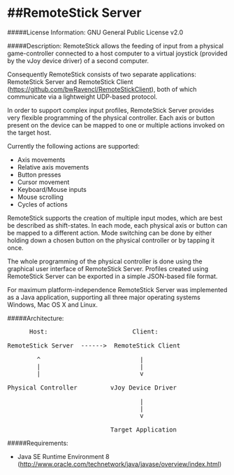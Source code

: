 ##RemoteStick Server
==================

#####License Information:
GNU General Public License v2.0

#####Description:
RemoteStick allows the feeding of input from a physical game-controller connected to a host computer to a virtual joystick (provided by the vJoy device driver) of a second computer.

Consequently RemoteStick consists of two separate applications: RemoteStick Server and RemoteStick Client (https://github.com/bwRavencl/RemoteStickClient), both of which communicate via a lightweight UDP-based protocol.

In order to support complex input profiles, RemoteStick Server provides very flexible programming of the physical controller. Each axis or button present on the device can be mapped to one or multiple actions invoked on the target host.

Currently the following actions are supported:
- Axis movements
- Relative axis movements
- Button presses
- Cursor movement
- Keyboard/Mouse inputs
- Mouse scrolling
- Cycles of actions

RemoteStick supports the creation of multiple input modes, which are best be described as shift-states.
In each mode, each physical axis or button can be mapped to a different action.
Mode switching can be done by either holding down a chosen button on the physical controller or by tapping it once.

The whole programming of the physical controller is done using the graphical user interface of RemoteStick Server.
Profiles created using RemoteStick Server can be exported in a simple JSON-based file format.

For maximum platform-independence RemoteStick Server was implemented as a Java application, supporting all three major operating systems Windows, Mac OS X and Linux.

#####Architecture:
<pre>
      Host:                       Client:

RemoteStick Server  ------>  RemoteStick Client

        ^                           |
        |                           |
        |                           v

Physical Controller         vJoy Device Driver

                                    |
                                    |
                                    v

                            Target Application
</pre>

#####Requirements:
- Java SE Runtime Environment 8 (http://www.oracle.com/technetwork/java/javase/overview/index.html)
